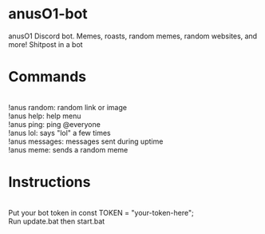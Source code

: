# anusO1-bot
anusO1 Discord bot. Memes, roasts, random memes, random websites, and more! Shitpost in a bot<p>
  <h1>Commands</h1><br>
  !anus random: random link or image <br>
  !anus help: help menu <br>
  !anus ping: ping @everyone<br>
  !anus lol: says "lol" a few times<br>
  !anus messages: messages sent during uptime<br>
  !anus meme: sends a random meme<br>
<p>
  <h1>Instructions</h1><br>
  Put your bot token in const TOKEN = "your-token-here";<br>
  Run update.bat then start.bat<br>
